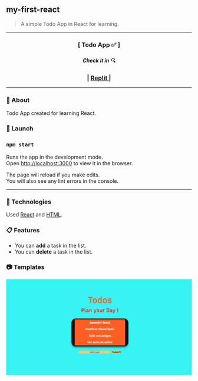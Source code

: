 ## my-first-react

 > A simple Todo App in React for learning.

 ***

 <div align="center">
    <h3>[ Todo App ✅ ]<h3>
    <h5>Check it in 🔍</h5>
    <h3>
        <span> | </span>
         <a href="https://replit.com/@le4nnt0nn/first-react-project">
            Replit
        </a>
        <span> | </span>
    </h3>
</div>

***

### 📄 About 

Todo App created for learning React. 

### 🚀 Launch

### `npm start`

Runs the app in the development mode.\
Open [http://localhost:3000](http://localhost:3000) to view it in the browser.

The page will reload if you make edits.\
You will also see any lint errors in the console.


***

### 🧪 Technologies

Used [React](https://es.reactjs.org/ "React Documentation") and [HTML](https://www.w3schools.com/html/ "HTML Documentation").


### 📋 Features

* You can **add** a task in the list.
* You can **delete** a task in the list. 
 
### 📷 Templates

![TodoApp](./docs/todoApp.png "TodoApp View")


 
